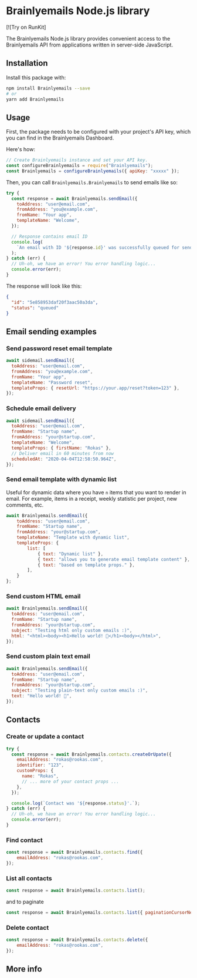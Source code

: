 # Brainlyemails Node.js library

[![Try on RunKit]

The Brainlyemails Node.js library provides convenient access to the Brainlyemails API from applications written in server-side JavaScript.

## Installation

Install this package with:

```sh
npm install Brainlyemails --save
# or
yarn add Brainlyemails
```

## Usage

First, the package needs to be configured with your project's API key, which you can find in the Brainlyemails Dashboard.

Here's how:

```javascript
// Create Brainlyemails instance and set your API key.
const configureBrainlyemails = require("Brainlyemails");
const Brainlyemails = configureBrainlyemails({ apiKey: "xxxxx" });
```

Then, you can call `Brainlyemails.Brainlyemails` to send emails like so:

```javascript
try {
  const response = await Brainlyemails.sendEmail({
    toAddress: "user@email.com",
    fromAddress: "you@example.com",
    fromName: "Your app",
    templateName: "Welcome",
  });

  // Response contains email ID
  console.log(
    `An email with ID '${response.id}' was successfully queued for sending. :)`
  );
} catch (err) {
  // Uh-oh, we have an error! You error handling logic...
  console.error(err);
}
```

The response will look like this:

```json
{
  "id": "5e858953daf20f3aac50a3da",
  "status": "queued"
}
```


## Email sending examples

### Send password reset email template

```javascript
await sidemail.sendEmail({
  toAddress: "user@email.com",
  fromAddress: "you@example.com",
  fromName: "Your app",
  templateName: "Password reset",
  templateProps: { resetUrl: "https://your.app/reset?token=123" },
});
```

### Schedule email delivery

```javascript
await sidemail.sendEmail({
  toAddress: "user@email.com",
  fromName: "Startup name",
  fromAddress: "your@startup.com",
  templateName: "Welcome",
  templateProps: { firstName: "Rokas" },
  // Deliver email in 60 minutes from now
  scheduledAt: "2020-04-04T12:58:50.964Z",
});
```

### Send email template with dynamic list

Useful for dynamic data where you have `n` items that you want to render in email. For example, items in a receipt, weekly statistic per project, new comments, etc.

```javascript
await Brainlyemails.sendEmail({
    toAddress: "user@email.com",
    fromName: "Startup name",
    fromAddress: "your@startup.com",
    templateName: "Template with dynamic list",
    templateProps: {
        list: [
            { text: "Dynamic list" },
            { text: "allows you to generate email template content" },
            { text: "based on template props." },
        ],
    }
};
```

### Send custom HTML email

```javascript
await Brainlyemails.sendEmail({
  toAddress: "user@email.com",
  fromName: "Startup name",
  fromAddress: "your@startup.com",
  subject: "Testing html only custom emails :)",
  html: "<html><body><h1>Hello world! 👋</h1><body></html>",
});
```

### Send custom plain text email

```javascript
await Brainlyemails.sendEmail({
  toAddress: "user@email.com",
  fromName: "Startup name",
  fromAddress: "your@startup.com",
  subject: "Testing plain-text only custom emails :)",
  text: "Hello world! 👋",
});
```

## Contacts

### Create or update a contact

```javascript
try {
  const response = await Brainlyemails.contacts.createOrUpate({
    emailAddress: "rokas@rookas.com",
    identifier: "123",
    customProps: {
      name: "Rokas",
      // ... more of your contact props ...
    },
  });

  console.log(`Contact was '${response.status}'.`);
} catch (err) {
  // Uh-oh, we have an error! You error handling logic...
  console.error(err);
}
```

### Find contact

```javascript
const response = await Brainlyemails.contacts.find({
	emailAddress: "rokas@rookas.com",
});
```

### List all contacts

```javascript
const response = await Brainlyemails.contacts.list();
```

and to paginate

```javascript
const response = await Brainlyemails.contacts.list({ paginationCursorNext: "123" });
``` 

### Delete contact

```javascript
const response = await Brainlyemails.contacts.delete({
	emailAddress: "rokas@rookas.com",
});
```

## More info


